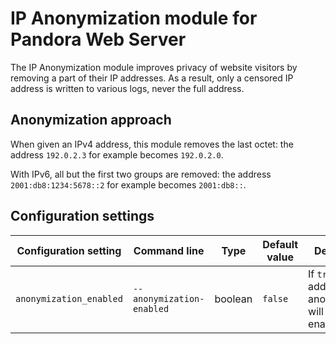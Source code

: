 # IP Anonymization module for Pandora Web Server

The IP Anonymization module improves privacy of website visitors by removing a part of their IP addresses. As a result, only a censored IP address is written to various logs, never the full address.

## Anonymization approach

When given an IPv4 address, this module removes the last octet: the address `192.0.2.3` for example becomes `192.0.2.0`.

With IPv6, all but the first two groups are removed: the address `2001:db8:1234:5678::2` for example becomes `2001:db8::`.

## Configuration settings

| Configuration setting   | Command line              | Type    | Default value | Description |
|-------------------------|---------------------------|---------|---------------|-------------|
| `anonymization_enabled` | `--anonymization-enabled` | boolean | `false`       | If `true`, IP address anonymization  will be enabled |
